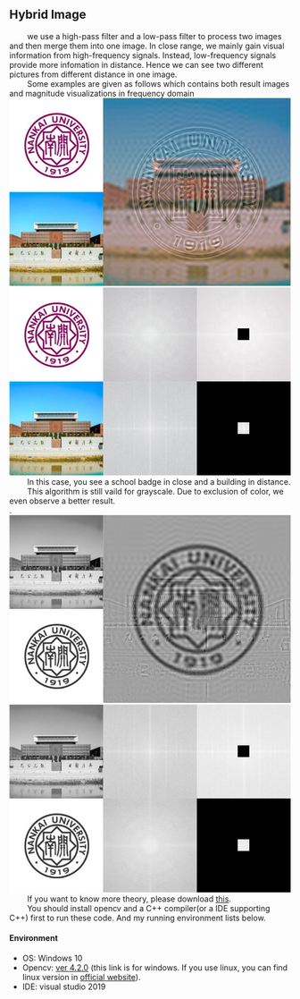 ## Hybrid Image
&emsp;&emsp;
  we use a high-pass filter and a low-pass filter to process two images and then merge them into one image. In close range, we mainly gain visual information from high-frequency signals. Instead, low-frequency signals provide more infomation in distance. Hence we can see two different pictures from different distance in one image.<br>
&emsp;&emsp;
  Some examples are given as follows which contains both result images and magnitude visualizations in frequency domain<br>
  ![ColoredResult](https://github.com/NK-CS-ZZL/computer-vision/blob/master/hybridImage/figures/result1Color.jpg)<br>
  ![ColorMagnitude](https://github.com/NK-CS-ZZL/computer-vision/blob/master/hybridImage/figures/result2Color.jpg)<br>
&emsp;&emsp;
  In this case, you see a school badge in close and a building in distance.<br>
&emsp;&emsp;
  This algorithm is still vaild for grayscale. Due to exclusion of color, we even observe a better result.<br>.
  ![GrayscaleResult](https://github.com/NK-CS-ZZL/computer-vision/blob/master/hybridImage/figures/result1Gray.jpg)<br>
  ![GrayscaleMagnitude](https://github.com/NK-CS-ZZL/computer-vision/blob/master/hybridImage/figures/result2Gray.jpg)<br>
&emsp;&emsp;
  If you want to know more theory, please download [this](https://github.com/NK-CS-ZZL/computer-vision/blob/master/hybridImage/hybridImages.pdf).<br>
&emsp;&emsp;
  You should install opencv and a C++ compiler(or a IDE supporting C++) first to run these code. And my running environment lists below.<br>
#### Environment
- OS: Windows 10
- Opencv: [ver 4.2.0](https://sourceforge.net/projects/opencvlibrary/files/4.2.0/opencv-4.2.0-vc14_vc15.exe/download) (this link is for windows. If you use linux, you can find linux version in [official website](https://opencv.org/)).
- IDE: visual studio 2019
